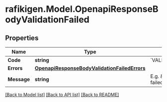 # rafikigen.Model.OpenapiResponseBodyValidationFailed

## Properties

Name | Type | Description | Notes
------------ | ------------- | ------------- | -------------
**Code** | **string** | &#x60;VALIDATION_FAILED&#x60; | [optional] 
**Errors** | [**OpenapiResponseBodyValidationFailedErrors**](OpenapiResponseBodyValidationFailedErrors.md) |  | [optional] 
**Message** | **string** | E.g. \&quot;Validation failed.\&quot; | [optional] 

[[Back to Model list]](../README.md#documentation-for-models) [[Back to API list]](../README.md#documentation-for-api-endpoints) [[Back to README]](../README.md)


